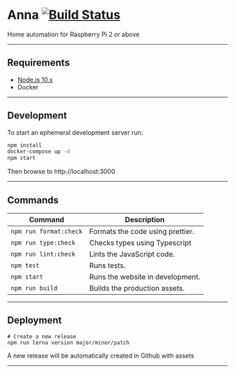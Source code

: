 # Anna [![Build Status](https://travis-ci.com/7h1b0/Anna.svg?branch=master)](https://travis-ci.com/7h1b0/Anna)

Home automation for Raspberry Pi 2 or above

---

## Requirements

- [Node.js 10.x](https://nodejs.org/)
- Docker

---

## Development

To start an ephemeral development server run:

```sh
npm install
docker-compose up -d
npm start
```

Then browse to http://localhost:3000

---

## Commands

| Command                | Description                      |
| ---------------------- | -------------------------------- |
| `npm run format:check` | Formats the code using prettier. |
| `npm run type:check`   | Checks types using Typescript    |
| `npm run lint:check`   | Lints the JavaScript code.       |
| `npm test`             | Runs tests.                      |
| `npm start`            | Runs the website in development. |
| `npm run build`        | Builds the production assets.    |

---

## Deployment

```
# Create a new release
npm run lerna version major/minor/patch
```

A new release will be automatically created in Github with assets

---
